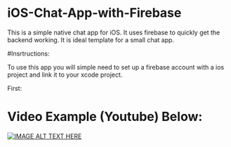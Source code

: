 # iOS-Chat-App-with-Firebase
This is a simple native chat app for iOS. It uses firebase to quickly get the backend working. It is ideal template for a small chat app.

#Insrtructions:

To use this app you will simple need to set up a firebase account with a ios project and link it to your xcode project.

First:

# Video Example (Youtube) Below:

[![IMAGE ALT TEXT HERE](https://img.youtube.com/vi/5DTDES-aq0k/0.jpg)](https://youtu.be/5DTDES-aq0k)
